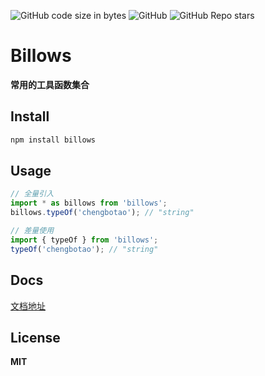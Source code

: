 ![GitHub code size in bytes](https://img.shields.io/github/languages/code-size/chengbotao/billows)
![GitHub](https://img.shields.io/github/license/chengbotao/billows)
![GitHub Repo stars](https://img.shields.io/github/stars/chengbotao/billows)

# Billows

**常用的工具函数集合**

## Install

```bash
npm install billows
```

## Usage

```ts
// 全量引入
import * as billows from 'billows';
billows.typeOf('chengbotao'); // "string"

// 差量使用
import { typeOf } from 'billows';
typeOf('chengbotao'); // "string"
```

## Docs

[文档地址](https://chengbotao.github.io/chengbotao/billows)

## License

**MIT**

